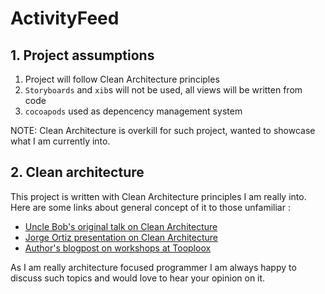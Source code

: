 # ActivityFeed

## 1. Project assumptions
1. Project will follow Clean Architecture principles
2. `Storyboards` and `xib`s will not be used, all views will be written from code
3. `cocoapods` used as depencency management system

NOTE: Clean Architecture is overkill for such project, wanted to showcase what I am currently into.

## 2. Clean architecture
This project is written with Clean Architecture principles I am really into. Here are some links about general concept of it to those unfamiliar :
* [Uncle Bob's original talk on Clean Architecture](https://www.youtube.com/watch?v=Nsjsiz2A9mg)
* [Jorge Ortiz presentation on Clean Architecture](http://www.slideshare.net/jorgedortiz/clean-architecture-workshop)
* [Author's blogpost on workshops at Tooploox](http://blog.tooploox.com/clean-architecture-workshops-ios/)

As I am really architecture focused programmer I am always happy to discuss such topics and would love to hear your opinion on it.

